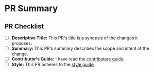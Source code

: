 # PR Summary

<!--
    Delete this comment block and summarize your changes and list
    related issues here. For example:

    This changes fixes problem X in the documentation for Y.

    - Fixes #1234
    - Resolves #1235
-->

## PR Checklist

<!--
    These items are mandatory. For your PR to be reviewed and merged,
    ensure you have followed these steps. As you complete the steps,
    check each box by replacing the space between the brackets with an
    x or by clicking on the box in the UI after your PR is submitted.
-->

- [ ] **Descriptive Title:** This PR's title is a synopsis of the changes it proposes.
- [ ] **Summary:** This PR's summary describes the scope and intent of the change.
- [ ] **Contributor's Guide:** I have read the [contributors guide][contrib].
- [ ] **Style:** This PR adheres to the [style guide][style].

<!--
    If your PR is a work in progress, please mark it as a draft or
    prefix it with "(WIP)" or "WIP:"

    This helps us understand whether or not your PR is ready to review.
-->

[contrib]: https://github.com/michaeltlombardi/DocumentarianModules/blob/main/CONTRIBUTING.md
[style]: https://github.com/michaeltlombardi/DocumentarianModules/blob/main/CONTRIBUTING.md#Style
